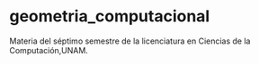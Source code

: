 # geometria_computacional
Materia del séptimo semestre de la licenciatura en Ciencias de la Computación,UNAM.
